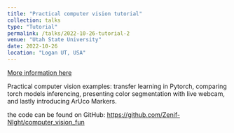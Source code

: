 ```yaml
---
title: "Practical computer vision tutorial"
collection: talks
type: "Tutorial"
permalink: /talks/2022-10-26-tutorial-2
venue: "Utah State University"
date: 2022-10-26
location: "Logan UT, USA"
---
```


[More information here](https://youtu.be/PyRgOWXyBt0)

Practical computer vision examples: transfer learning in Pytorch, comparing torch models inferencing, presenting color segmentation with live webcam, and lastly introducing ArUco Markers.

the code can be found on GitHub: 
https://github.com/Zenif-NIght/computer_vision_fun
